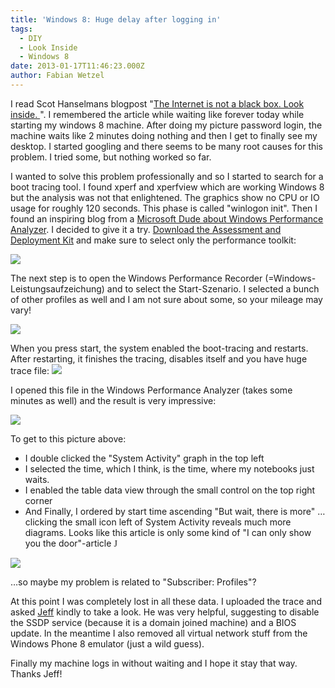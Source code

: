 ```yaml
---
title: 'Windows 8: Huge delay after logging in'
tags:
  - DIY
  - Look Inside
  - Windows 8
date: 2013-01-17T11:46:23.000Z
author: Fabian Wetzel
---
```


I read Scot Hanselmans blogpost "[The Internet is not a black box. Look inside. ](http://www.hanselman.com/blog/TheInternetIsNotABlackBoxLookInside.aspx)". I remembered the article while waiting like forever today while starting my windows 8 machine. After doing my picture password login, the machine waits like 2 minutes doing nothing and then I get to finally see my desktop. I started googling and there seems to be many root causes for this problem. I tried some, but nothing worked so far.

I wanted to solve this problem professionally and so I started to search for a boot tracing tool. I found xperf and xperfview which are working Windows 8 but the analysis was not that enlightened. The graphics show no CPU or IO usage for roughly 120 seconds. This phase is called "winlogon init". Then I found an inspiring blog from a [Microsoft Dude about Windows Performance Analyzer](http://blogs.technet.com/b/jeff_stokes/archive/2012/06/29/what-is-windows-performance-analyzer-all-about-and-why-should-you-use-it-instead-of-xperfview.aspx). I decided to give it a try. [Download the Assessment and Deployment Kit](http://www.microsoft.com/de-de/download/details.aspx?id=30652) and make sure to select only the performance toolkit:

![](011713_1011_Windows8Hug1.png)

The next step is to open the Windows Performance Recorder (=Windows-Leistungsaufzeichung) and to select the Start-Szenario. I selected a bunch of other profiles as well and I am not sure about some, so your mileage may vary!

![](011713_1011_Windows8Hug2.png)

When you press start, the system enabled the boot-tracing and restarts. After restarting, it finishes the tracing, disables itself and you have huge trace file: ![](011713_1011_Windows8Hug3.png)

I opened this file in the Windows Performance Analyzer (takes some minutes as well) and the result is very impressive:

![](011713_1011_Windows8Hug4.png)

To get to this picture above:

*   I double clicked the "System Activity" graph in the top left
*   I selected the time, which I think, is the time, where my notebooks just waits.
*   I enabled the table data view through the small control on the top right corner
*   And Finally, I ordered by start time ascending
"But wait, there is more" … clicking the small icon left of System Activity reveals much more diagrams. Looks like this article is only some kind of "I can only show you the door"-article <span style="font-family: Wingdings;">J</span>

![](011713_1011_Windows8Hug5.png)

…so maybe my problem is related to "Subscriber: Profiles"?

At this point I was completely lost in all these data. I uploaded the trace and asked [Jeff](http://blogs.technet.com/b/jeff_stokes/) kindly to take a look. He was very helpful, suggesting to disable the SSDP service (because it is a domain joined machine) and a BIOS update. In the meantime I also removed all virtual network stuff from the Windows Phone 8 emulator (just a wild guess).

Finally my machine logs in without waiting and I hope it stay that way. Thanks Jeff!


